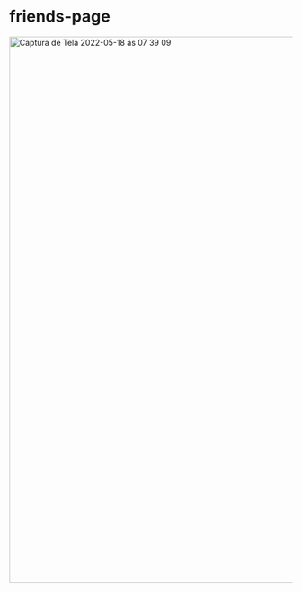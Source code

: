 
# friends-page

<img width="973" alt="Captura de Tela 2022-05-18 às 07 39 09" src="https://user-images.githubusercontent.com/105125664/168973955-d70c50b8-f3e9-4904-a08c-8397391e502c.png">
